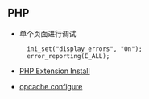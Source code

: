 ## PHP
- 单个页面进行调试  
	
		ini_set("display_errors", "On");
		error_reporting(E_ALL);
- [PHP Extension Install](php-extension-install.md)
- [opcache configure](opcache.md)